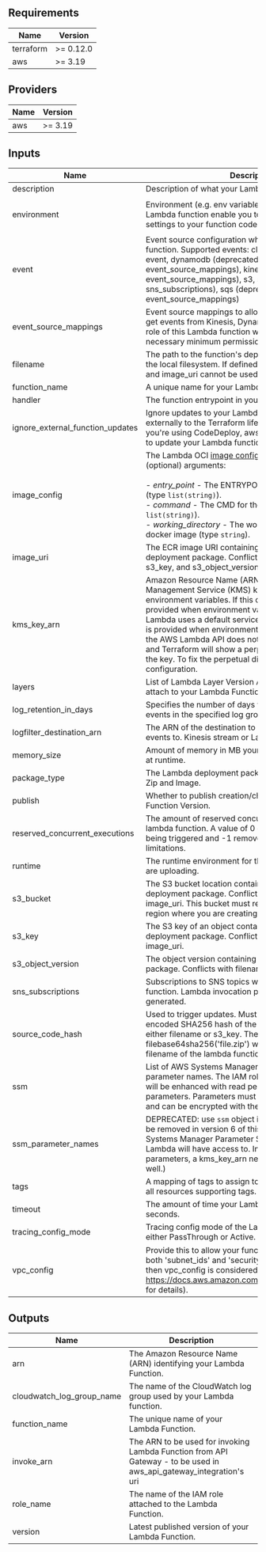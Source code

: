 ## Requirements

| Name | Version |
|------|---------|
| terraform | >= 0.12.0 |
| aws | >= 3.19 |

## Providers

| Name | Version |
|------|---------|
| aws | >= 3.19 |

## Inputs

| Name | Description | Type | Default | Required |
|------|-------------|------|---------|:--------:|
| description | Description of what your Lambda Function does. | `string` | `""` | no |
| environment | Environment (e.g. env variables) configuration for the Lambda function enable you to dynamically pass settings to your function code and libraries | <pre>object({<br>    variables = map(string)<br>  })</pre> | `null` | no |
| event | Event source configuration which triggers the Lambda function. Supported events: cloudwatch-scheduled-event, dynamodb (deprecated - use event\_source\_mappings), kinesis (deprecated - use event\_source\_mappings), s3, sns (deprecated - use sns\_subscriptions), sqs (deprecated - use event\_source\_mappings) | `map(string)` | `{}` | no |
| event\_source\_mappings | Event source mappings to allow the Lambda function to get events from Kinesis, DynamoDB and SQS. The IAM role of this Lambda function will be enhanced with necessary minimum permissions to get those events. | `any` | `{}` | no |
| filename | The path to the function's deployment package within the local filesystem. If defined, The s3\_-prefixed options and image\_uri cannot be used. | `string` | `null` | no |
| function\_name | A unique name for your Lambda Function. | `string` | n/a | yes |
| handler | The function entrypoint in your code. | `string` | `""` | no |
| ignore\_external\_function\_updates | Ignore updates to your Lambda function executed externally to the Terraform lifecycle. Set this to `true` if you're using CodeDeploy, aws CLI or other external tools to update your Lambda function code. | `bool` | `false` | no |
| image\_config | The Lambda OCI [image configurations](https://registry.terraform.io/providers/hashicorp/aws/latest/docs/resources/lambda_function#image_config) block with three (optional) arguments:<br><br>  - *entry\_point* - The ENTRYPOINT for the docker image (type `list(string)`).<br>  - *command* - The CMD for the docker image (type `list(string)`).<br>  - *working\_directory* - The working directory for the docker image (type `string`). | `any` | `{}` | no |
| image\_uri | The ECR image URI containing the function's deployment package. Conflicts with filename, s3\_bucket, s3\_key, and s3\_object\_version. | `string` | `null` | no |
| kms\_key\_arn | Amazon Resource Name (ARN) of the AWS Key Management Service (KMS) key that is used to encrypt environment variables. If this configuration is not provided when environment variables are in use, AWS Lambda uses a default service key. If this configuration is provided when environment variables are not in use, the AWS Lambda API does not save this configuration and Terraform will show a perpetual difference of adding the key. To fix the perpetual difference, remove this configuration. | `string` | `""` | no |
| layers | List of Lambda Layer Version ARNs (maximum of 5) to attach to your Lambda Function. | `list(string)` | `[]` | no |
| log\_retention\_in\_days | Specifies the number of days you want to retain log events in the specified log group. | `number` | `14` | no |
| logfilter\_destination\_arn | The ARN of the destination to deliver matching log events to. Kinesis stream or Lambda function ARN. | `string` | `""` | no |
| memory\_size | Amount of memory in MB your Lambda Function can use at runtime. | `number` | `128` | no |
| package\_type | The Lambda deployment package type. Valid values are Zip and Image. | `string` | `"Zip"` | no |
| publish | Whether to publish creation/change as new Lambda Function Version. | `bool` | `false` | no |
| reserved\_concurrent\_executions | The amount of reserved concurrent executions for this lambda function. A value of 0 disables lambda from being triggered and -1 removes any concurrency limitations. | `string` | `"-1"` | no |
| runtime | The runtime environment for the Lambda function you are uploading. | `string` | `""` | no |
| s3\_bucket | The S3 bucket location containing the function's deployment package. Conflicts with filename and image\_uri. This bucket must reside in the same AWS region where you are creating the Lambda function. | `string` | `null` | no |
| s3\_key | The S3 key of an object containing the function's deployment package. Conflicts with filename and image\_uri. | `string` | `null` | no |
| s3\_object\_version | The object version containing the function's deployment package. Conflicts with filename and image\_uri. | `string` | `null` | no |
| sns\_subscriptions | Subscriptions to SNS topics which trigger your Lambda function. Lambda invocation permissions will be generated. | `map(any)` | `{}` | no |
| source\_code\_hash | Used to trigger updates. Must be set to a base64-encoded SHA256 hash of the package file specified with either filename or s3\_key. The usual way to set this is filebase64sha256('file.zip') where 'file.zip' is the local filename of the lambda function source archive. | `string` | `""` | no |
| ssm | List of AWS Systems Manager Parameter Store parameter names. The IAM role of this Lambda function will be enhanced with read permissions for those parameters. Parameters must start with a forward slash and can be encrypted with the default KMS key. | <pre>object({<br>    parameter_names = list(string)<br>  })</pre> | `null` | no |
| ssm\_parameter\_names | DEPRECATED: use `ssm` object instead. This variable will be removed in version 6 of this module. (List of AWS Systems Manager Parameter Store parameters this Lambda will have access to. In order to decrypt secure parameters, a kms\_key\_arn needs to be provided as well.) | `list` | `[]` | no |
| tags | A mapping of tags to assign to the Lambda function and all resources supporting tags. | `map(string)` | `{}` | no |
| timeout | The amount of time your Lambda Function has to run in seconds. | `number` | `3` | no |
| tracing\_config\_mode | Tracing config mode of the Lambda function. Can be either PassThrough or Active. | `string` | `null` | no |
| vpc\_config | Provide this to allow your function to access your VPC (if both 'subnet\_ids' and 'security\_group\_ids' are empty then vpc\_config is considered to be empty or unset, see https://docs.aws.amazon.com/lambda/latest/dg/vpc.html for details). | <pre>object({<br>    security_group_ids = list(string)<br>    subnet_ids         = list(string)<br>  })</pre> | `null` | no |

## Outputs

| Name | Description |
|------|-------------|
| arn | The Amazon Resource Name (ARN) identifying your Lambda Function. |
| cloudwatch\_log\_group\_name | The name of the CloudWatch log group used by your Lambda function. |
| function\_name | The unique name of your Lambda Function. |
| invoke\_arn | The ARN to be used for invoking Lambda Function from API Gateway - to be used in aws\_api\_gateway\_integration's uri |
| role\_name | The name of the IAM role attached to the Lambda Function. |
| version | Latest published version of your Lambda Function. |

